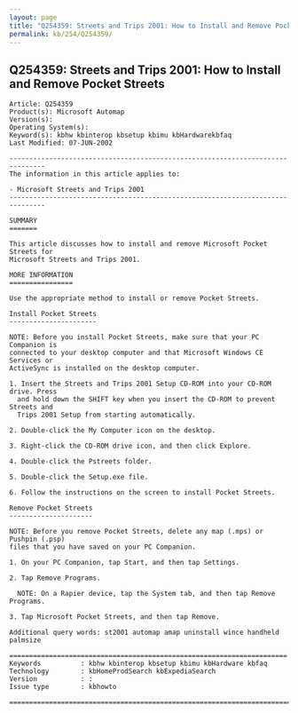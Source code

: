 ```yaml
---
layout: page
title: "Q254359: Streets and Trips 2001: How to Install and Remove Pocket Streets"
permalink: kb/254/Q254359/
---
```


## Q254359: Streets and Trips 2001: How to Install and Remove Pocket Streets

	Article: Q254359
	Product(s): Microsoft Automap
	Version(s): 
	Operating System(s): 
	Keyword(s): kbhw kbinterop kbsetup kbimu kbHardwarekbfaq
	Last Modified: 07-JUN-2002
	
	-------------------------------------------------------------------------------
	The information in this article applies to:
	
	- Microsoft Streets and Trips 2001 
	-------------------------------------------------------------------------------
	
	SUMMARY
	=======
	
	This article discusses how to install and remove Microsoft Pocket Streets for
	Microsoft Streets and Trips 2001.
	
	MORE INFORMATION
	================
	
	Use the appropriate method to install or remove Pocket Streets.
	
	Install Pocket Streets
	----------------------
	
	NOTE: Before you install Pocket Streets, make sure that your PC Companion is
	connected to your desktop computer and that Microsoft Windows CE Services or
	ActiveSync is installed on the desktop computer.
	
	1. Insert the Streets and Trips 2001 Setup CD-ROM into your CD-ROM drive. Press
	  and hold down the SHIFT key when you insert the CD-ROM to prevent Streets and
	  Trips 2001 Setup from starting automatically.
	
	2. Double-click the My Computer icon on the desktop.
	
	3. Right-click the CD-ROM drive icon, and then click Explore.
	
	4. Double-click the Pstreets folder.
	
	5. Double-click the Setup.exe file.
	
	6. Follow the instructions on the screen to install Pocket Streets.
	
	Remove Pocket Streets
	---------------------
	
	NOTE: Before you remove Pocket Streets, delete any map (.mps) or Pushpin (.psp)
	files that you have saved on your PC Companion.
	
	1. On your PC Companion, tap Start, and then tap Settings.
	
	2. Tap Remove Programs.
	
	  NOTE: On a Rapier device, tap the System tab, and then tap Remove Programs.
	
	3. Tap Microsoft Pocket Streets, and then tap Remove.
	
	Additional query words: st2001 automap amap uninstall wince handheld palmsize
	
	======================================================================
	Keywords          : kbhw kbinterop kbsetup kbimu kbHardware kbfaq
	Technology        : kbHomeProdSearch kbExpediaSearch
	Version           : :
	Issue type        : kbhowto
	
	=============================================================================
	
